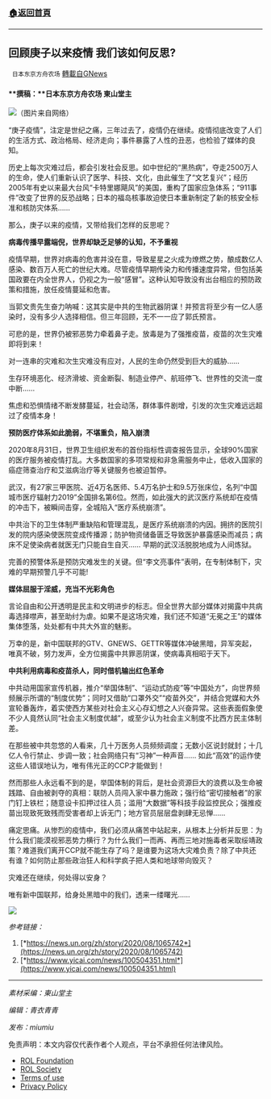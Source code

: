 ###  [:house:返回首頁](https://github.com/ourhimalayas/txt)
---


## 回顾庚子以来疫情 我们该如何反思?
` 日本东京方舟农场` [轉載自GNews](https://gnews.org/zh-hans/1671215/)

#### **撰稿：**日本东京方舟农场 東山堂主

![](https://assets.gnews.org/wp-content/uploads/2021/11/B15B8FFC-8E4A-4FE9-846F-FFD1C651CCA3.jpeg)（图片来自网络）

“庚子疫情”，注定是世纪之痛，三年过去了，疫情仍在继续。疫情彻底改变了人们的生活方式、政治格局、经济走向；事件暴露了人性的丑恶，也检验了媒体的良知。

历史上每次灾难过后，都会引发社会反思。如中世纪的“黑热病”，夺走2500万人的生命，使人们重新认识了医学、科技、文化，由此催生了“文艺复兴”；经历2005年有史以来最大台风“卡特里娜飓风”的美国，重构了国家应急体系；“911事件”改变了世界的反恐战略；日本的福岛核事故迫使日本重新制定了新的核安全标准和核防灾体系……

那么，庚子以来的疫情，又带给我们怎样的反思呢？

**病毒传播早露端倪，世界却缺乏足够的认知，不予重视**

疫情早期，世界对病毒的危害并没在意，导致星星之火成为燎燃之势，酿成数亿人感染、数百万人死亡的世纪大难。尽管疫情早期传染力和传播速度异常，但包括美国政要在内全世界人，仍视之为一般“感冒”。这种认知导致没有出台相应的预防政策和措施，放任疫情蔓延和危害。

当郭文贵先生奋力呐喊：这其实是中共的生物武器阴谋！并预言将至少有一亿人感染时，没有多少人选择相信。但三年回顾，无不一一应了郭氏预言。

可悲的是，世界仍被邪恶势力牵着鼻子走。放毒是为了强推疫苗，疫苗的次生灾难即将到来！

对一连串的灾难和次生灾难没有应对，人民的生命仍然受到巨大的威胁……

生存环境恶化、经济滑坡、资金断裂、制造业停产、航班停飞、世界性的交流一度中断……

焦虑和恐惧情绪不断发酵蔓延，社会动荡，群体事件剧增，引发的次生灾难远远超过了疫情本身！

**预防医疗体系如此脆弱，不堪重负，陷入崩溃**

2020年8月31日，世界卫生组织发布的首份指标性调查报告显示，全球90%国家的医疗服务被疫情打乱。大多数国家的多项常规和非急需服务中止，低收入国家的癌症筛查治疗和艾滋病治疗等关键服务也被迫暂停。

武汉，有27家三甲医院、近4万名医师、5.4万名护士和9.5万张床位，名列“中国城市医疗辐射力2019”全国排名第6位。然而，如此强大的武汉医疗系统却在疫情的冲击下，被瞬间击穿，全城陷入“医疗系统崩溃”。

中共治下的卫生体制严重缺陷和管理混乱，是医疗系统崩溃的内因。拥挤的医院引发的院内感染使医院变成传播源；防护物资储备匮乏导致医护暴露感染而减员；病床不足使染病者就医无门只能自生自灭…… 早期的武汉活脱脱地成为人间炼狱。

完善的预警体系是预防灾难发生的关键。但“李文亮事件”表明，在专制体制下，灾难的早期预警几乎不可能!

**媒体屈服于淫威，充当不光彩角色**

言论自由和公开透明是民主和文明进步的标志。但全世界大部分媒体对揭露中共病毒选择噤声，甚至助纣为虐。如果不是这场灾难，我们还不知道“无冕之王”的媒体集体堕落，处处都有中共大外宣的魅影。

万幸的是，新中国联邦的GTV、GNEWS、GETTR等媒体冲破黑暗，异军突起，唯真不破，努力发声，全方位揭露中共罪恶阴谋，使病毒真相昭于天下。

**中共利用病毒和疫苗杀人，同时借机输出红色革命**

中共动用国家宣传机器，推介“举国体制”、“运动式防疫”等“中国处方”，向世界频频展示所谓的“制度优势”；同时又借助“口罩外交”“疫苗外交”，并结合党媒和大外宣轮番轰炸，着实使西方某些对社会主义心存幻想之人兴奋异常。这些表面假象使不少人竟然认同“社会主义制度优越”，或至少认为社会主义制度不比西方民主体制差。

在那些被中共忽悠的人看来，几十万医务人员频频调度；无数小区说封就封；十几亿人令行禁止、步调一致；社会网络只有“习神”一种声音…… 如此“高效”的运作使这些人错误地认为，唯有伟光正的CCP才能做到！

然而那些人永远看不到的是，举国体制的背后，是社会资源巨大的浪费以及生命被践踏、自由被剥夺的真相：联防人员闯入家中暴力施政；强行给“密切接触者”的家门钉上铁栏；随意设卡扣押过往人员；滥用“大数据”等科技手段监控民众；强推疫苗出现致死致残而受害者却上诉无门；地方官员层层盘剥肆无忌惮……

痛定思痛。从惨烈的疫情中，我们必须从痛苦中站起来，从根本上分析并反思：为什么我们能漠视邪恶势力横行？为什么我们一而再、再而三地对施毒者采取绥靖政策？难道我们离开CCP就不能生存了吗？是谁要为这场大灾难负责？除了中共还有谁？如何防止那些政治狂人和科学疯子把人类和地球带向毁灭？

灾难还在继续，何处得以安身？

唯有新中国联邦，给身处黑暗中的我们，透来一缕曙光……

![](https://assets.gnews.org/wp-content/uploads/2021/11/47A6B984-A740-4230-A999-E0427DA3C795.jpeg)

*参考链接：*

1. [*https://news.un.org/zh/story/2020/08/1065742*](https://news.un.org/zh/story/2020/08/1065742)
2. [*https://www.yicai.com/news/100504351.html*](https://www.yicai.com/news/100504351.html)


* * *

*素材采编：東山堂主*

*编辑：青衣青青*

*发布：miumiu*

 

免责声明：本文内容仅代表作者个人观点，平台不承担任何法律风险。

- [ROL Foundation](https://rolfoundation.org/)
- [ROL Society](https://rolsociety.org/)
- [Terms of use](https://gnews.org/terms-of-use-3/)
- [Privacy Policy](https://gnews.org/privacy-policy/)
